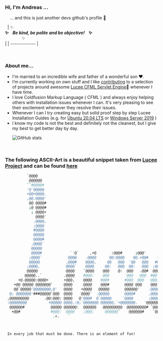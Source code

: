 ### Hi, I'm Andreas ...

&nbsp; &nbsp; ... and this is just another devs github's profile 👋

&nbsp; 
| ✨ &nbsp; &nbsp; &nbsp;<br>**✨&nbsp; &nbsp; _Be kind, be polite and be objective!_&nbsp; &nbsp; ✨**<br>&nbsp; &nbsp;  &nbsp; &nbsp; &nbsp;  &nbsp; &nbsp; ✨<br> |
| ------------- |

&nbsp; 
&nbsp; 
### About me...
- I'm married to an incredible wife and father of a wonderful son ❤️.
- I’m currently working on own stuff and I like [contributing](https://github.com/lucee/lucee-docs/commits?author=andreasRu) to a selection of projects around awesome [Lucee CFML Servlet Engine](https://github.com/lucee/Lucee)🚀 whenever I have time.
- I love Coldfusion Markup Language ( CFML ) and always enjoy helping others with installation issues whenever I can. It's very pleasing to see their excitement whenever they resolve their issues.
- Whenever I can I try creating easy but solid proof step by step Lucee Installation Guides (e.g. for [Ubuntu 20.04 LTS](https://www.youtube.com/watch?v=Hk9mbHWFGvQ&list=PLk5a6z4LgytWw41VjPn6MNCVkYY62_yZC) or [Windows Server 2019](https://www.youtube.com/watch?v=kTilVJgN1_o&list=PLk5a6z4LgytUZw9gJX0n7QGt8__GLBAnf) )
- I know my code is not the best and definitely not the cleanest, but I give my best to get better day by day.

&nbsp; 
&nbsp; 
&nbsp; 
![GitHub stats](https://github-readme-stats.vercel.app/api?username=andreasRu&show_icons=true&theme=radical)

&nbsp; 
&nbsp;
### The following ASCII-Art is a beautiful snippet taken from [Lucee Project](https://github.com/lucee/Lucee) and can be found [here](https://github.com/lucee/Lucee/blob/2156ca43c5549e552b0eca775cf294d3fd338f3d/ant/build-core.xml#L139) 

```bash         
          `@@@@                                                               
           @@@@@@                                                              
          ``#@@@@#                                                             
          '@`@@@@@                                                             
          +@@+@@@@.                                                            
          ,@@.@@@@'                                                            
           @@ @@@@#                                                            
           ;@ @@@@#                                                            
            ; @@@@+                                                            
              @@@@'                                                            
             .@@@@,                                                            
             ;@@@@                                                             
             #@@@@                                                             
             @@@@@                                                             
             @@@@#                                                             
            ,@@@@`                                                             
            @@@@@                                                              
            @@@@#             `'@`     ,+@       :@@@#      ;@@@'       #@@@`  
           ;@@@@`            @@@@    .@@@@      @@:@@@@    @@.+@@#    +@#`@@@` 
           @@@@@            ,@@@#    @@@@,     @@   @@@  `@@   @@@   #@#  :@@# 
          ;@@@@,            @@@@`    @@@@     @@:   @@@  @@:   @@@  ;@@   ;@@' 
          @@@@@             @@@@    `@@@@    @@@    @:  @@@   .@@#  @@@   @@@  
         @@@@@..`          .@@@@    #@@@;    @@@       `@@@   @@@  #@@'  `@@#  
      +@.@@@@@:@@@@+       +@@@,    @@@@    #@@#       #@@@  @@@   @@@,  @@@   
    +@@ @@@@@ @@@@@@@`     @@@@     @@@@    @@@#       @@@@ @@@    @@@.,@@;    
    @@`@@@@@'@@@@@@@@,@'   @@@@    +@@@@   @@@@@       @@@@@@'    .@@@@@@     ;
  @; @@@@@@@'###@@@@@`@@@  @@@@    @@@@'  .@@@@@       @@@@#      ,@@@@`     '#
 ,@@@@@@@@@       .@@:@@@: @@@@   @'@@@#  @`@@@@@     `@@@@       ;@@@@     @@,
 :@@@@@@@@          +@@@@@ @@@@,:@;`@@@@@@@ @@@@@@,`+@@@@@@@.   '@@@@@@@,.#@@, 
  @@@@@@#            @@@@@ @@@@@@:  @@@@@@   @@@@@@@@@  @@@@@@@@@# `@@@@@@@@`  
   +@@#              #@@@:  @@@@    ;@@@;     @@@@@@`    @@@@@@#    `@@@@@#    
                      .+.    `                                                 
                                                                               


 In every job that must be done. There is an element of fun!
 
 ```
